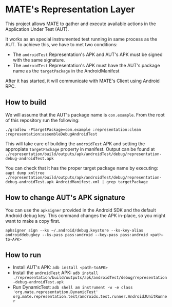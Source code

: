 # MATE's Representation Layer

This project allows MATE to gather and execute available actions in the Application Under Test (AUT).

It works as an special instrumented test running in same process as the AUT.
To achieve this, we have to met two conditions:

- The `androidTest` Representation's APK and AUT's APK must be signed with the same signature.
- The `androidTest` Representation's APK must have the AUT's package name as the `targetPackage` in the AndroidManifest 

After it has started, it will communicate with MATE's Client using Android RPC.

## How to build

We will assume that the AUT's package name is `con.example`. 
From the root of this repository run the following:

`./gradlew -PtargetPackage=com.example :representation:clean :representation:assembleDebugAndroidTest`

This will take care of building the `androidTest` APK and setting the appropiate `targetPackage` property in manifest.
Output can be found at `./representation/build/outputs/apk/androidTest/debug/representation-debug-androidTest.apk`

You can check that it has the proper target package name by executing:
`aapt dump xmltree ./representation/build/outputs/apk/androidTest/debug/representation-debug-androidTest.apk AndroidManifest.xml | grep targetPackage`

## How to change AUT's APK signature

You can use the `apksigner` provided in the Android SDK and the default Android debug key.
This command changes the APK in-place, so you might want to make a copy first.

`apksigner sign --ks ~/.android/debug.keystore --ks-key-alias androiddebugkey --ks-pass pass:android --key-pass pass:android <path-to-APK>`

## How to run

- Install AUT's APK: `adb install <path-toAPK>`
- Install the `androidTest` APK: `adb install ./representation/build/outputs/apk/androidTest/debug/representation-debug-androidTest.apk`
- Run DynamicTest: `adb shell am instrument -w -e class 'org.mate.representation.DynamicTest' org.mate.representation.test/androidx.test.runner.AndroidJUnitRunner`